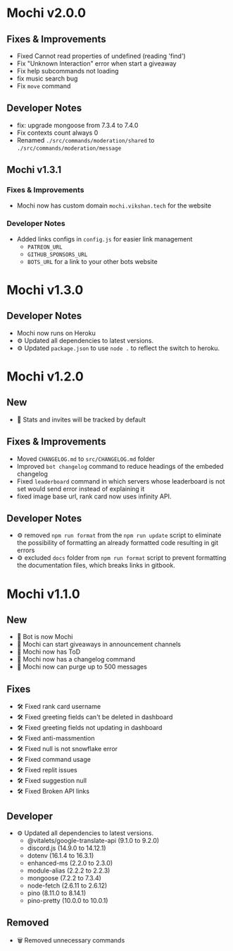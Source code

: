 # Mochi v2.0.0

## Fixes & Improvements

- Fixed Cannot read properties of undefined (reading 'find')
- Fix "Unknown Interaction" error when start a giveaway
- Fix help subcommands not loading
- fix music search bug
- Fix `move` command

## Developer Notes

- fix: upgrade mongoose from 7.3.4 to 7.4.0
- Fix contexts count always 0
- Renamed `./src/commands/moderation/shared` to
  `./src/commands/moderation/message`

## Mochi v1.3.1

### Fixes & Improvements

- Mochi now has custom domain `mochi.vikshan.tech` for the website

### Developer Notes

- Added links configs in `config.js` for easier link management
  - `PATREON_URL`
  - `GITHUB_SPONSORS_URL`
  - `BOTS_URL` for a link to your other bots website

# Mochi v1.3.0

## Developer Notes

- Mochi now runs on Heroku
- ⚙️ Updated all dependencies to latest versions.
- ⚙️ Updated `package.json` to use `node .` to reflect the switch to heroku.

# Mochi v1.2.0

## New

- 📜 Stats and invites will be tracked by default

## Fixes & Improvements

- Moved `CHANGELOG.md` to `src/CHANGELOG.md` folder
- Improved `bot changelog` command to reduce headings of the embeded changelog
- Fixed `leaderboard` command in which servers whose leaderboard is not set
  would send error instead of explaining it
- fixed image base url, rank card now uses infinity API.

## Developer Notes

- ⚙️ removed `npm run format` from the `npm run update` script to eliminate the
  possibility of formatting an already formatted code resulting in git errors
- ⚙️ excluded `docs` folder from `npm run format` script to prevent formatting
  the documentation files, which breaks links in gitbook.

# Mochi v1.1.0

## New

- 🤖 Bot is now Mochi
- 📜 Mochi can start giveaways in announcement channels
- 📜 Mochi now has ToD
- 📜 Mochi now has a changelog command
- 📜 Mochi now can purge up to 500 messages

## Fixes

- 🛠 Fixed rank card username
- 🛠 Fixed greeting fields can't be deleted in dashboard
- 🛠 Fixed greeting fields not updating in dashboard
- 🛠 Fixed anti-massmention
- 🛠 Fixed null is not snowflake error
- 🛠 Fixed command usage
- 🛠 Fixed replit issues
- 🛠 Fixed suggestion null
- 🛠 Fixed Broken API links

## Developer

- ⚙️ Updated all dependencies to latest versions.
  - @vitalets/google-translate-api (9.1.0 to 9.2.0)
  - discord.js (14.9.0 to 14.12.1)
  - dotenv (16.1.4 to 16.3.1)
  - enhanced-ms (2.2.0 to 2.3.0)
  - module-alias (2.2.2 to 2.2.3)
  - mongoose (7.2.2 to 7.3.4)
  - node-fetch (2.6.11 to 2.6.12)
  - pino (8.11.0 to 8.14.1)
  - pino-pretty (10.0.0 to 10.0.1)

## Removed

- 🗑️ Removed unnecessary commands
